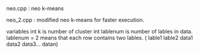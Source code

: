 #
neo.cpp : neo k-means

neo_2.cpp : modified neo k-means for faster execution.

variables
int k is number of cluster
int lablenum is number of lables in data.
lablenum = 2 means that each row contains two lables. ( lable1 lable2 data1 data2 data3... datan)


